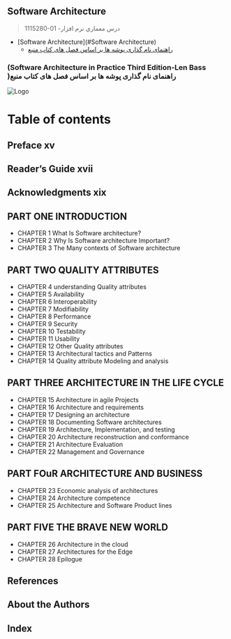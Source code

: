 ## Software Architecture

> 1115280-01 -درس معماري نرم افزار 

- [Software Architecture](#Software Architecture)
    * [راهنمای نام گذاری پوشه ها بر اساس فصل های کتاب منبع](#راهنمای-نام-گذاری-پوشه-ها-بر-اساس-فصل-های-کتاب-منبع)
    
###    (Software Architecture in Practice Third Edition-Len Bass )راهنمای نام گذاری پوشه ها بر اساس فصل های کتاب منبع
![Logo](https://github.com/AliRazavi-edu/PNU_3991/blob/master/image/SoftwareArchitecture.png)
# Table of contents
## Preface xv
## Reader’s Guide xvii
## Acknowledgments xix
## PART ONE INTRODUCTION
- CHAPTER 1 What Is Software architecture?
- CHAPTER 2 Why Is Software architecture Important?
- CHAPTER 3 The Many contexts of Software architecture
## PART TWO QUALITY ATTRIBUTES
- CHAPTER 4 understanding Quality attributes
- CHAPTER 5 Availability
- CHAPTER 6 Interoperability
- CHAPTER 7 Modifiability
- CHAPTER 8 Performance
- CHAPTER 9 Security
- CHAPTER 10 Testability
- CHAPTER 11 Usability
- CHAPTER 12 Other Quality attributes
- CHAPTER 13 Architectural tactics and Patterns
- CHAPTER 14 Quality attribute Modeling and analysis
## PART THREE ARCHITECTURE IN THE LIFE CYCLE
- CHAPTER 15 Architecture in agile Projects
- CHAPTER 16 Architecture and requirements
- CHAPTER 17 Designing an architecture
- CHAPTER 18 Documenting Software architectures
- CHAPTER 19 Architecture, Implementation, and testing
- CHAPTER 20 Architecture reconstruction and conformance
- CHAPTER 21 Architecture Evaluation
- CHAPTER 22 Management and Governance
## PART FOuR ARCHITECTURE AND BUSINESS
- CHAPTER 23 Economic analysis of architectures
- CHAPTER 24 Architecture competence
- CHAPTER 25 Architecture and Software Product lines
## PART FIVE THE BRAVE NEW WORLD
- CHAPTER 26 Architecture in the cloud
- CHAPTER 27 Architectures for the Edge
- CHAPTER 28 Epilogue
## References
## About the Authors
## Index

